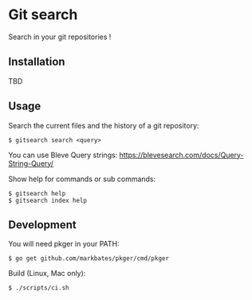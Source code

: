 # Git search

Search in your git repositories !

## Installation

TBD


## Usage

Search the current files and the history of a git repository:

    $ gitsearch search <query>


You can use Bleve Query strings: https://blevesearch.com/docs/Query-String-Query/ 
    

Show help for commands or sub commands:

    $ gitsearch help
    $ gitsearch index help
    

## Development

You will need pkger in your PATH:

    $ go get github.com/markbates/pkger/cmd/pkger


Build (Linux, Mac only):

    $ ./scripts/ci.sh
    
